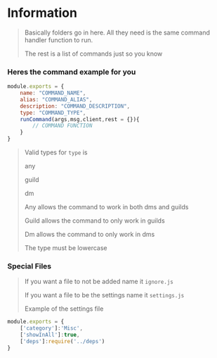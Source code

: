 # Information

> Basically folders go in here. All they need is the same command handler function to run.
>
> The rest is a list of commands just so you know


### Heres the command example for you 
```javascript
module.exports = {
    name: "COMMAND_NAME",
    alias: "COMMAND_ALIAS",
    description: "COMMAND_DESCRIPTION",
    type: "COMMAND_TYPE",
    runCommand(args,msg,client,rest = {}){
        // COMMAND FUNCTION
    }
}
```

> Valid types for ```type``` is
>
> any
>
> guild
>
> dm
>
> Any allows the command to work in both dms and guilds
>
> Guild allows the command to only work in guilds
>
> Dm allows the command to only work in dms
>
> The type must be lowercase

### Special Files

> If you want a file to not be added name it `ignore.js`
>
> If you want a file to be the settings name it `settings.js`
>
> Example of the settings file
```js
module.exports = {
    ['category']:'Misc',
    ['showInAll']:true,
    ['deps']:require('../deps')
}
```